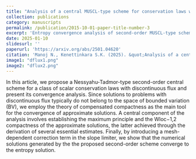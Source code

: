 ```yaml
---
title: "Analysis of a central MUSCL-type scheme for conservation laws with discontinuous flux."
collection: publications
category: manuscripts
permalink: /publication/2015-10-01-paper-title-number-3
excerpt: 'Entropy convergence analysis of second-order MUSCL-type scheme for conservation laws with discontinuous flux has remained open. We propose a single-stage Nessyahu-Tadmor central scheme and provide a rigorous convergence analysis of this scheme to the entropy solution of the problem.'
date: 2025-01-10
slidesurl: ''
paperurl: 'https://arxiv.org/abs/2501.04620'
citation: 'Manoj N., Kenettinkara S.K. (2025). &quot;Analysis of a central MUSCL-type scheme for conservation laws with discontinuous flux. &quot; <i> (preprint) </i>.'
image1: "dflux1.png"
image2: "dflux2.png"
---
```


In this article, we propose a Nessyahu-Tadmor-type second-order central scheme for a class of scalar conservation laws with discontinuous flux and present its convergence analysis. Since solutions to problems with discontinuous flux typically do not belong to the space of bounded variation (BV), we employ the theory of compensated compactness as the main tool for the convergence of approximate solutions. A central component of the analysis involves establishing the maximum principle and the Wloc−1,2 compactness of the approximate solutions, the latter achieved through the derivation of several essential estimates. Finally, by introducing a mesh-dependent correction term in the slope limiter, we show that the numerical solutions generated by the the proposed second-order scheme converge to the entropy solution.
